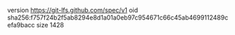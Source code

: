 version https://git-lfs.github.com/spec/v1
oid sha256:f757f24b2f5ab8294e8d1a01a0eb97c954671c66c45ab4699112489cefa9bacc
size 1428
